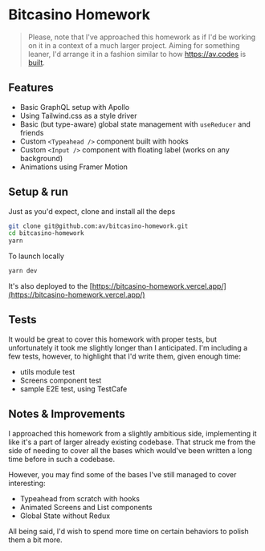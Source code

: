# Bitcasino Homework

> Please, note that I've approached this homework as if I'd be working on it in a context of a much larger project. Aiming for something leaner, I'd arrange it in a fashion similar to how https://av.codes is [built](https://github.com/av/av).

## Features

- Basic GraphQL setup with Apollo
- Using Tailwind.css as a style driver
- Basic (but type-aware) global state management with `useReducer` and friends
- Custom `<Typeahead />` component built with hooks
- Custom `<Input />` component with floating label (works on any background)
- Animations using Framer Motion

## Setup & run

Just as you'd expect, clone and install all the deps

```bash
git clone git@github.com:av/bitcasino-homework.git
cd bitcasino-homework
yarn
```

To launch locally

```bash
yarn dev
```

It's also deployed to the [https://bitcasino-homework.vercel.app/](https://bitcasino-homework.vercel.app/)

## Tests

It would be great to cover this homework with proper tests, but unfortunately it took me slightly longer than I anticipated.
I'm including a few tests, however, to highlight that I'd write them, given enough time:

- utils module test
- Screens component test
- sample E2E test, using TestCafe

## Notes & Improvements

I approached this homework from a slightly ambitious side, implementing it like it's a part of larger already existing codebase. That struck me from the side of needing to cover all the bases which would've been written a long time before in such a codebase.

However, you may find some of the bases I've still managed to cover interesting:

- Typeahead from scratch with hooks
- Animated Screens and List components
- Global State without Redux

All being said, I'd wish to spend more time on certain behaviors to polish them a bit more.